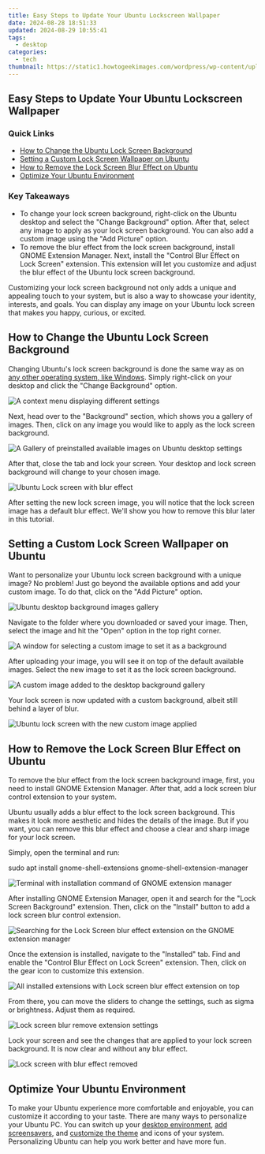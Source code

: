 ```yaml
---
title: Easy Steps to Update Your Ubuntu Lockscreen Wallpaper
date: 2024-08-28 18:51:33
updated: 2024-08-29 10:55:41
tags:
  - desktop
categories:
  - tech
thumbnail: https://static1.howtogeekimages.com/wordpress/wp-content/uploads/2023/11/52848914324_3b6517b911_o-2.jpg
---
```


## Easy Steps to Update Your Ubuntu Lockscreen Wallpaper

### Quick Links

* [How to Change the Ubuntu Lock Screen Background](https://techidaily.com/step-by-step-tutorial-adjusting-screen-layout-and-rotation-settings-in-windows-10/)
* [Setting a Custom Lock Screen Wallpaper on Ubuntu](https://some-guidance.techidaily.com/new-unleash-creativity-with-snapchats-advanced-zooming/)
* [How to Remove the Lock Screen Blur Effect on Ubuntu](https://some-techniques.techidaily.com/in-2024-free-football-filmmaking-basics-from-screen-to-studio/)
* [Optimize Your Ubuntu Environment](https://youtube-web.techidaily.com/024-approved-from-end-to-start-annoying-yourself-with-yt-playlist-upside-down/)

### Key Takeaways

* To change your lock screen background, right-click on the Ubuntu desktop and select the "Change Background" option. After that, select any image to apply as your lock screen background. You can also add a custom image using the "Add Picture" option.
* To remove the blur effect from the lock screen background, install GNOME Extension Manager. Next, install the "Control Blur Effect on Lock Screen" extension. This extension will let you customize and adjust the blur effect of the Ubuntu lock screen background.

 Customizing your lock screen background not only adds a unique and appealing touch to your system, but is also a way to showcase your identity, interests, and goals. You can display any image on your Ubuntu lock screen that makes you happy, curious, or excited.

##  How to Change the Ubuntu Lock Screen Background

 Changing Ubuntu's lock screen background is done the same way as on [any other operating system, like Windows](https://extra-resources.techidaily.com/auroras-influence-on-modern-image-processing-techniques-for-2024/). Simply right-click on your desktop and click the "Change Background" option.

![A context menu displaying different settings](https://static1.howtogeekimages.com/wordpress/wp-content/uploads/2023/12/1-3.png) 

 Next, head over to the "Background" section, which shows you a gallery of images. Then, click on any image you would like to apply as the lock screen background.

![A Gallery of preinstalled available images on Ubuntu desktop settings](https://static1.howtogeekimages.com/wordpress/wp-content/uploads/2023/12/2-1.png) 

 After that, close the tab and lock your screen. Your desktop and lock screen background will change to your chosen image.

![Ubuntu Lock screen with blur effect](https://static1.howtogeekimages.com/wordpress/wp-content/uploads/2023/12/3-1.png) 

 After setting the new lock screen image, you will notice that the lock screen image has a default blur effect. We'll show you how to remove this blur later in this tutorial.

##  Setting a Custom Lock Screen Wallpaper on Ubuntu

 Want to personalize your Ubuntu lock screen background with a unique image? No problem! Just go beyond the available options and add your custom image. To do that, click on the "Add Picture" option.

![Ubuntu desktop background images gallery](https://static1.howtogeekimages.com/wordpress/wp-content/uploads/2023/12/4.png) 

 Navigate to the folder where you downloaded or saved your image. Then, select the image and hit the "Open" option in the top right corner.

![A window for selecting a custom image to set it as a background](https://static1.howtogeekimages.com/wordpress/wp-content/uploads/2023/12/5.png) 

 After uploading your image, you will see it on top of the default available images. Select the new image to set it as the lock screen background.

![A custom image added to the desktop background gallery](https://static1.howtogeekimages.com/wordpress/wp-content/uploads/2023/12/6.png) 

 Your lock screen is now updated with a custom background, albeit still behind a layer of blur.

![Ubuntu lock screen with the new custom image applied](https://static1.howtogeekimages.com/wordpress/wp-content/uploads/2023/12/7.png) 

##  How to Remove the Lock Screen Blur Effect on Ubuntu

 To remove the blur effect from the lock screen background image, first, you need to install GNOME Extension Manager. After that, add a lock screen blur control extension to your system.

 Ubuntu usually adds a blur effect to the lock screen background. This makes it look more aesthetic and hides the details of the image. But if you want, you can remove this blur effect and choose a clear and sharp image for your lock screen.

 Simply, open the terminal and run:

sudo apt install gnome-shell-extensions gnome-shell-extension-manager

![Terminal with installation command of GNOME extension manager](https://static1.howtogeekimages.com/wordpress/wp-content/uploads/2023/12/8.png) 

 After installing GNOME Extension Manager, open it and search for the "Lock Screen Background" extension. Then, click on the "Install" button to add a lock screen blur control extension.

![Searching for the Lock Screen blur effect extension on the GNOME extension manager](https://static1.howtogeekimages.com/wordpress/wp-content/uploads/2023/12/9.png) 

 Once the extension is installed, navigate to the "Installed" tab. Find and enable the "Control Blur Effect on Lock Screen" extension. Then, click on the gear icon to customize this extension.

![All installed extensions with Lock screen blur effect extension on top](https://static1.howtogeekimages.com/wordpress/wp-content/uploads/2023/12/10.png) 

 From there, you can move the sliders to change the settings, such as sigma or brightness. Adjust them as required.

![Lock screen blur remove extension settings](https://static1.howtogeekimages.com/wordpress/wp-content/uploads/2023/12/11.png) 

 Lock your screen and see the changes that are applied to your lock screen background. It is now clear and without any blur effect.

![Lock screen with blur effect removed](https://static1.howtogeekimages.com/wordpress/wp-content/uploads/2023/12/12.png) 

##  Optimize Your Ubuntu Environment

 To make your Ubuntu experience more comfortable and enjoyable, you can customize it according to your taste. There are many ways to personalize your Ubuntu PC. You can switch up your [desktop environment](https://hardware-help.techidaily.com/complete-guide-installing-epson-xp-410-printer-drivers-on-windows-pcs/), [add screensavers](https://android-location-track.techidaily.com/how-to-intercept-text-messages-on-sony-xperia-5-v-drfone-by-drfone-virtual-android/), and [customize the theme](https://instagram-video-files.techidaily.com/updated-navigating-instagram-data-a-complete-analysis-for-businesses-and-individuals/) and icons of your system. Personalizing Ubuntu can help you work better and have more fun.

<ins class="adsbygoogle"
     style="display:block"
     data-ad-format="autorelaxed"
     data-ad-client="ca-pub-7571918770474297"
     data-ad-slot="1223367746"></ins>



<ins class="adsbygoogle"
     style="display:block"
     data-ad-client="ca-pub-7571918770474297"
     data-ad-slot="8358498916"
     data-ad-format="auto"
     data-full-width-responsive="true"></ins>
